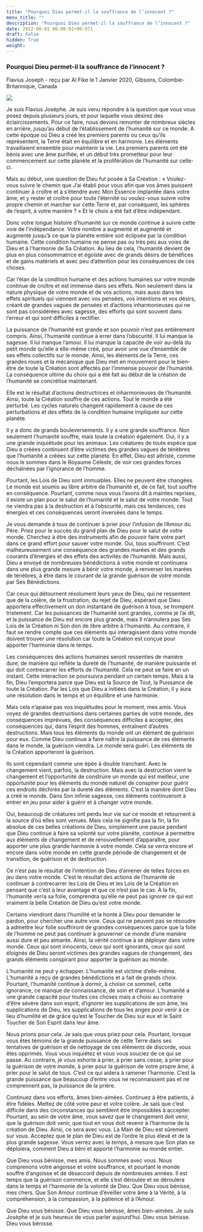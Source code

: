 ```yaml
---
title: "Pourquoi Dieu permet-il la souffrance de l’innocent ?"
menu_title: ""
description: "Pourquoi Dieu permet-il la souffrance de l’innocent ?"
date: 2022-06-01 06:00:01+00:971
draft: False
hidden: True
weight:
---
```

### Pourquoi Dieu permet-il la souffrance de l’innocent ?

Flavius Joseph - reçu par Al Fike le 1 Janvier 2020, Gibsons, Colombie-Britannique, Canada

![](/fr-contemporary-messages/fr-contemporary-messages-by-date-order/fr-contemporary-messages-2020/argent-et-spiritualite.jpg)

Je suis Flavius Josèphe. Je suis venu répondre à la question que vous vous posez depuis plusieurs jours, et pour laquelle vous désirez des éclaircissements. Pour ce faire, nous devons remonter de nombreux siècles en arrière, jusqu’au début de l’établissement de l’humanité sur ce monde. A cette époque où Dieu a créé les premiers parents ou ceux qu’ils représentent, la Terre était en équilibre et en harmonie. Les éléments travaillaient ensemble pour maintenir la vie. Les premiers parents ont été bénis avec une âme purifiée, et un début très prometteur pour leur commencement sur cette planète et la prolifération de l’humanité sur celle-ci.

Mais au début, une question de Dieu fut posée à Sa Création : « Voulez-vous suivre le chemin que J’ai établi pour vous afin que vos âmes puissent continuer à croître et à s’étendre avec Mon Essence implantée dans votre âme, et y rester et croître pour toute l’éternité ou voulez-vous suivre votre propre chemin et marcher sur cette Terre et, par conséquent, les sphères de l’esprit, à votre manière ? » Et le choix a été fait d’être indépendant.

Donc votre longue histoire d’humanité sur ce monde continue à suivre cette voie de l’indépendance. Votre nombre a augmenté et augmenté et augmenté jusqu’à ce que la planète entière soit éclipsée par la condition humaine. Cette condition humaine ne pense pas ou très peu aux voies de Dieu et à l’harmonie de Sa Création. Au lieu de cela, l’humanité devient de plus en plus consommatrice et égoïste avec de grands désirs de bénéfices et de gains matériels et avec peu d’attention pour les conséquences de ces choses.

Car l’élan de la condition humaine et des actions humaines sur votre monde continue de croître et est immense dans ses effets. Non seulement dans la nature physique de votre monde et de vos actions, mais aussi dans les effets spirituels qui viennent avec vos pensées, vos intentions et vos désirs, créant de grandes vagues de pensées et d’actions inharmonieuses qui ne sont pas considérées avec sagesse, des efforts qui sont souvent dans l’erreur et qui sont difficiles à rectifier.

La puissance de l’humanité est grande et son pouvoir n’est pas entièrement compris. Ainsi, l’humanité continue à errer dans l’obscurité. Il lui manque la sagesse. Il lui manque l’amour. Il lui manque la capacité de voir au-delà du petit monde qu’elle a elle-même créé, pour avoir une vue d’ensemble de ses effets collectifs sur le monde. Ainsi, les éléments de la Terre, ces grandes roues et la mécanique que Dieu met en mouvement pour le bien-être de toute la Création sont affectés par l’immense pouvoir de l’humanité. La conséquence ultime du choix qui a été fait au début de la création de l’humanité se concrétise maintenant.

Elle est le résultat d’actions destructrices et inharmonieuses de l’humanité. Ainsi, toute la Création souffre de ces actions. Tout le monde a été perturbé. Les cycles naturels changent rapidement à cause de ces perturbations et des effets de la condition humaine impliquée sur cette planète.

Il y a donc de grands bouleversements. Il y a une grande souffrance. Non seulement l’humanité souffre, mais toute la création également. Oui, il y a une grande inquiétude pour les animaux. Les créatures de toute espèce que Dieu a créées continuent d’être victimes des grandes vagues de ténèbres que l’humanité a créées sur cette planète. En effet, Dieu est attristé, comme nous le sommes dans le Royaume Céleste, de voir ces grandes forces déchaînées par l’ignorance de l’homme.

Pourtant, les Lois de Dieu sont immuables. Elles ne peuvent être changées. Le monde est soumis au libre arbitre de l’humanité et, de ce fait, tout souffre en conséquence. Pourtant, comme nous vous l’avons dit à maintes reprises, il existe un plan pour le salut de l’humanité et le salut de votre monde. Tout ne viendra pas à la destruction et à l’obscurité, mais ces tendances, ces énergies et ces conséquences seront inversées dans le temps.

Je vous demande à tous de continuer à prier pour l’infusion de l’Amour du Père. Priez pour le succès du grand plan de Dieu pour le salut de votre monde. Cherchez à être des instruments afin de pouvoir faire votre part dans ce grand effort pour sauver votre monde. Oui, tous souffriront. C’est malheureusement une conséquence des grandes marées et des grands courants d’énergies et des effets des activités de l’humanité. Mais aussi, Dieu a envoyé de nombreuses bénédictions à votre monde et continuera dans une plus grande mesure à bénir votre monde, à renverser les marées de ténèbres, à être dans le courant de la grande guérison de votre monde par Ses Bénédictions.

Car ceux qui détournent résolument leurs yeux de Dieu, qui ne ressentent que de la colère, de la frustration, du rejet de Dieu, espérant que Dieu apportera effectivement un don instantané de guérison à tous, se trompent tristement. Car les puissances de l’humanité sont grandes, comme je l’ai dit, et la puissance de Dieu est encore plus grande, mais Il n’annulera pas Ses Lois de la Création ni Son don de libre arbitre à l’humanité. Au contraire, il faut se rendre compte que ces éléments qui interagissent dans votre monde doivent trouver une résolution car toute la Création est conçue pour apporter l’harmonie dans le temps.

Les conséquences des actions humaines seront ressenties de manière dure, de manière qui reflète la dureté de l’humanité, de manière puissante et qui doit contrecarrer les efforts de l’humanité. Cela ne peut se faire en un instant. Cette interaction se poursuivra pendant un certain temps. Mais à la fin, Dieu l’emportera parce que Dieu est la Source de Tout, la Puissance de toute la Création. Par les Lois que Dieu a initiées dans la Création, il y aura une résolution dans le temps et un équilibre et une harmonie.

Mais cela n’apaise pas vos inquiétudes pour le moment, mes amis. Vous voyez de grandes destructions dans certaines parties de votre monde, des conséquences imprévues, des conséquences difficiles à accepter, des conséquences qui, dans l’esprit des hommes, entraînent d’autres destructions. Mais tous les éléments du monde ont un élément de guérison pour eux. Comme Dieu continue à faire naître la puissance de ces éléments dans le monde, la guérison viendra. Le monde sera guéri. Les éléments de la Création apporteront la guérison.

Ils sont cependant comme une épée à double tranchant. Avec le changement vient, parfois, la destruction. Mais avec la destruction vient le changement et l’opportunité de construire un monde qui est meilleur, une opportunité pour les éléments du monde naturel de conspirer pour guérir ces endroits déchirés par la dureté des éléments. C’est la manière dont Dieu a créé le monde. Dans Son infinie sagesse, ces éléments continueront à entrer en jeu pour aider à guérir et à changer votre monde.

Oui, beaucoup de créatures ont perdu leur vie sur ce monde et retournent à la source d’où elles sont venues. Mais cela ne signifie pas la fin, la fin absolue de ces belles créations de Dieu, simplement une pause pendant que Dieu continue à faire sa volonté sur votre planète, continue à permettre aux éléments de changement et de renouvellement d’apparaître, pour apporter une plus grande harmonie à votre monde. Cela se verra encore et encore dans votre monde en cette grande période de changement et de transition, de guérison et de destruction.

Ce n’est pas le résultat de l’intention de Dieu d’amener de telles forces en jeu dans votre monde. C’est le résultat des actions de l’humanité de continuer à contrecarrer les Lois de Dieu et les Lois de la Création en pensant que c’est à leur avantage et que ce n’est pas le cas. À la fin, l’humanité verra sa folie, comprendra qu’elle ne peut pas ignorer ce qui est vraiment la belle Création de Dieu qu’est votre monde.

Certains viendront dans l’humilité et la honte à Dieu pour demander le pardon, pour chercher une autre voie. Ceux qui ne peuvent pas se résoudre à admettre leur folie souffriront de grandes conséquences parce que la folie de l’homme ne peut pas continuer à gouverner ce monde d’une manière aussi dure et peu aimante. Ainsi, la vérité continue à se déployer dans votre monde. Ceux qui sont innocents, ceux qui sont ignorants, ceux qui sont éloignés de Dieu seront victimes des grandes vagues de changement, des grands éléments conspirant pour apporter la guérison au monde.

L’humanité ne peut y échapper. L’humanité est victime d’elle-même. L’humanité a reçu de grandes bénédictions et a fait de grands choix. Pourtant, l’humanité continue à dormir, à choisir ce sommeil, cette ignorance, ce manque de connaissance, de soin et d’amour. L’humanité a une grande capacité pour toutes ces choses mais a choisi au contraire d’être sévère dans son esprit, d’ignorer les supplications de son âme, les supplications de Dieu, les supplications de tous les anges pour venir à ce lieu d’humilité et de grâce qu’est le Toucher de Dieu sur eux et le Saint Toucher de Son Esprit dans leur âme.

Nous prions pour cela. Je sais que vous priez pour cela. Pourtant, lorsque vous êtes témoins de la grande puissance de cette Terre dans ses tentatives de guérison et de nettoyage de ces éléments de discorde, vous êtes opprimés. Vous vous inquiétez et vous vous souciez de ce qui se passe. Au contraire, je vous exhorte à prier, à prier sans cesse, à prier pour la guérison de votre monde, à prier pour la guérison de votre propre âme, à prier pour le salut de tous. C’est ce qui aidera à ramener l’harmonie. C’est la grande puissance que beaucoup d’entre vous ne reconnaissent pas et ne comprennent pas, la puissance de la prière.

Continuez dans vos efforts, âmes bien-aimées. Continuez à être patients, à être fidèles. Mettez de côté votre peur et votre colère. Je sais que c’est difficile dans des circonstances qui semblent être impossibles à accepter. Pourtant, au sein de votre âme, vous savez que le changement doit venir, que la guérison doit venir, que tout en vous doit revenir à l’harmonie de la création de Dieu. Ainsi, ce sera avec vous. La Main de Dieu est sûrement sur vous. Acceptez que le plan de Dieu est de l’ordre le plus élevé et de la plus grande sagesse. Vous verrez avec le temps, à mesure que Son plan se déploiera, comment Dieu a béni et apporté l’harmonie au monde entier.

Que Dieu vous bénisse, mes amis. Nous sommes avec vous. Nous comprenons votre angoisse et votre souffrance, et pourtant le monde souffre d’angoisse et de désaccord depuis de nombreuses années. Il est temps que la guérison commence, et elle s’est déroulée et se déroulera dans le temps et l’harmonie de la volonté de Dieu. Que Dieu vous bénisse, mes chers. Que Son Amour continue d’éveiller votre âme à la Vérité, à la compréhension, à la compassion, à la patience et à l’Amour.

Que Dieu vous bénisse. Que Dieu vous bénisse, âmes bien-aimées. Je suis Josèphe et je suis heureux de vous parler aujourd’hui. Dieu vous bénisse. Dieu vous bénisse.



